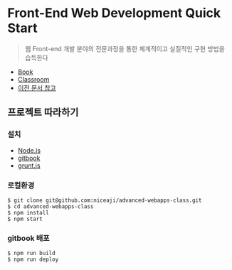 # Front-End Web Development Quick Start

> 웹 Front-end 개발 분야의 전문과정을 통한 체계적이고 실질적인 구현 방법을 습득한다


* [Book](http://advanced-webapps-class.github.io/begin)
* [Classroom](https://github.com/advanced-webapps-class/classroom)
* [이전 문서 참고](http://niceaji.github.io/javascript-study/)


## 프로젝트 따라하기

### 설치

* [Node.js](https://nodejs.org/)
* [gitbook](https://github.com/GitbookIO/gitbook)
* [grunt.js](http://gruntjs.com/)

### 로컬환경

```
$ git clone git@github.com:niceaji/advanced-webapps-class.git
$ cd advanced-webapps-class
$ npm install
$ npm start
```

### gitbook 배포

```
$ npm run build
$ npm run deploy
```
